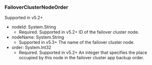 ### FailoverClusterNodeOrder
Supported in v5.2+

- nodeId: System.String
  - Required. Supported in v5.2+
  ID of the failover cluster node.
- nodeName: System.String
  - Supported in v5.3+
  The name of the failover cluster node.
- order: System.Int32
  - Required. Supported in v5.2+
  An integer that specifies the place occupied by this node in the failover cluster app backup order.
